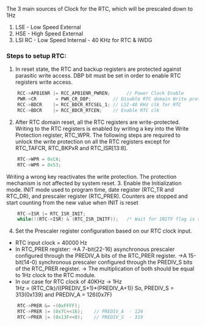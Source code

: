 The 3 main sources of Clock for the RTC, which will be prescaled down to 1Hz
1. LSE      - Low Speed External<br>
2. HSE      - High Speed External<br>
3. LSI RC   - Low Speed Internal - 40 KHz for RTC & IWDG<br>

### Steps to setup RTC: 
1. In reset state, the RTC and backup registers are protected against parasitic write access. DBP bit must be set in order to enable RTC registers write access.
``` C
    RCC->APB1ENR |= RCC_APB1ENR_PWREN;      // Power Clock Enable
    PWR->CR       = PWR_CR_DBP;        // Disable RTC domain Write protection
    RCC->BDCR    |= RCC_BDCR_RTCSEL_1; // LSI-40 KHz clk for RTC
    RCC->BDCR    |= RCC_BDCR_RTCEN;    // Enable RTC clk
```
2. After RTC domain reset, all the RTC registers are write-protected. Writing to the RTC registers is enabled by writing a key into the Write Protection register, RTC_WPR. The following steps are required to unlock the write protection on all the RTC registers except for RTC_TAFCR, RTC_BKPxR and RTC_ISR[13:8].
``` C
    RTC->WPR = 0xCA;
    RTC->WPR = 0x53;
```
Writing a wrong key reactivates the write protection. The protection mechanism is not affected by system reset.
3. Enable the Initialization mode. INIT mode used to program time, date register (RTC_TR and RTC_DR), and prescaler register (RTC_PRER). Counters are stopped and start counting from the new value when INIT is reset
``` C
    RTC->ISR |= RTC_ISR_INIT;
    while(!(RTC->ISR) & (RTC_ISR_INITF));   /* Wait for INITF flag is set*/
```
4. Set the Prescaler register configuration based on our RTC clock input.
* RTC input clock =  40000 Hz<br>
* In RTC_PRER register: ->A 7-bit(22-16) asynchronous prescaler configured through the PREDIV_A bits of the 
RTC_PRER register.
->A 15-bit(14-0) synchronous prescaler configured through the PREDIV_S bits of the 
RTC_PRER register.
-> The multiplication of both should be equal to 1Hz clock to the RTC module.
* In our case for RTC clock of 40KHz -> 1Hz<br>
1Hz = (RTC_Clk)/((PREDIV_S+1)*(PREDIV_A+1))
So, PREDIV_S = 313(0x139) and PREDIV_A = 126(0x7F)
``` C
    RTC->PRER &= ~(0xFFFF);
    RTC->PRER |= (0x7C<<16);    // PREDIV_A  - 124
    RTC->PRER |= (0x13F<<0);    // PREDIV_S  - 319
```

